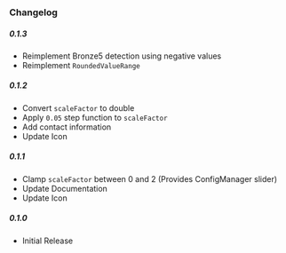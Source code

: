 ### Changelog

##### 0.1.3
- Reimplement Bronze5 detection using negative values
- Reimplement `RoundedValueRange`

##### 0.1.2
- Convert `scaleFactor` to double
- Apply `0.05` step function to `scaleFactor`
- Add contact information
- Update Icon

##### 0.1.1
- Clamp `scaleFactor` between 0 and 2 (Provides ConfigManager slider)
- Update Documentation
- Update Icon

##### 0.1.0
- Initial Release
